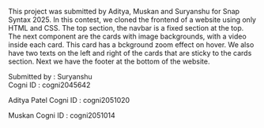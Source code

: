 This project was submitted by Aditya, Muskan and Suryanshu for Snap Syntax 2025. In this contest, we cloned the frontend of a website using only HTML and CSS. The top section, the navbar is a fixed section at the top. The next component are the cards with image backgrounds, with a video inside each card. This card has a bckground zoom effect on hover. We also have two texts on the left and right of the cards that are sticky to the cards section. Next we have the footer at the bottom of the website.

Submitted by : 
Suryanshu  
Cogni ID : cogni2045642

Aditya Patel 
Cogni ID : cogni2051020

Muskan 
Cogni ID : cogni2051014
